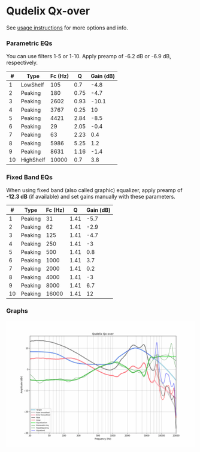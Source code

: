# Qudelix Qx-over
See [usage instructions](https://github.com/jaakkopasanen/AutoEq#usage) for more options and info.

### Parametric EQs
You can use filters 1-5 or 1-10. Apply preamp of -6.2 dB or -6.9 dB, respectively.

|   # | Type      |   Fc (Hz) |    Q |   Gain (dB) |
|-----|-----------|-----------|------|-------------|
|   1 | LowShelf  |       105 | 0.7  |        -4.8 |
|   2 | Peaking   |       180 | 0.75 |        -4.7 |
|   3 | Peaking   |      2602 | 0.93 |       -10.1 |
|   4 | Peaking   |      3767 | 0.25 |        10   |
|   5 | Peaking   |      4421 | 2.84 |        -8.5 |
|   6 | Peaking   |        29 | 2.05 |        -0.4 |
|   7 | Peaking   |        63 | 2.23 |         0.4 |
|   8 | Peaking   |      5986 | 5.25 |         1.2 |
|   9 | Peaking   |      8631 | 1.16 |        -1.4 |
|  10 | HighShelf |     10000 | 0.7  |         3.8 |

### Fixed Band EQs
When using fixed band (also called graphic) equalizer, apply preamp of **-12.3 dB** (if available) and set gains manually with these parameters.

|   # | Type    |   Fc (Hz) |    Q |   Gain (dB) |
|-----|---------|-----------|------|-------------|
|   1 | Peaking |        31 | 1.41 |        -5.7 |
|   2 | Peaking |        62 | 1.41 |        -2.9 |
|   3 | Peaking |       125 | 1.41 |        -4.7 |
|   4 | Peaking |       250 | 1.41 |        -3   |
|   5 | Peaking |       500 | 1.41 |         0.8 |
|   6 | Peaking |      1000 | 1.41 |         3.7 |
|   7 | Peaking |      2000 | 1.41 |         0.2 |
|   8 | Peaking |      4000 | 1.41 |        -3   |
|   9 | Peaking |      8000 | 1.41 |         6.7 |
|  10 | Peaking |     16000 | 1.41 |        12   |

### Graphs
![](./Qudelix%20Qx-over.png)
